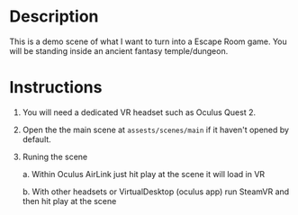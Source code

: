 # Description
This is a demo scene of what I want to turn into a Escape Room game. 
You will be standing inside an ancient fantasy temple/dungeon.

# Instructions 
1. You will need a dedicated VR headset such as Oculus Quest 2. 
2. Open the the main scene at `assests/scenes/main`  if it haven't opened by default.
3. Runing the scene

	a. Within Oculus AirLink just hit play at the scene it will load in VR

	b. With other headsets or VirtualDesktop (oculus app) run SteamVR and then hit play at the scene

